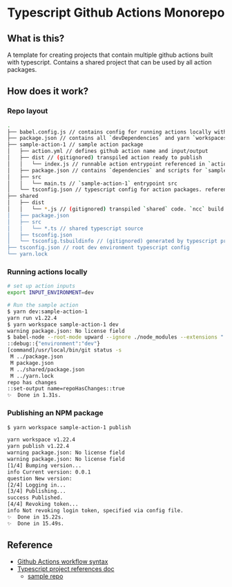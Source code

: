 # Typescript Github Actions Monorepo

## What is this?

A template for creating projects that contain multiple github actions built with typescript. Contains a shared project that can be used by all action packages.

## How does it work?

### Repo layout

```bash
.
├── babel.config.js // contains config for running actions locally without building first
├── package.json // contains all `devDependencies` and yarn `workspaces` list
├── sample-action-1 // sample action package
│   ├── action.yml // defines github action name and input/output
│   ├── dist // (gitignored) transpiled action ready to publish
│   │   └── index.js // runnable action entrypoint referenced in `action.yml` 
│   ├── package.json // contains `dependencies` and scripts for `sample-action-1`
│   ├── src
│   │   └── main.ts // `sample-action-1` entrypoint src
│   └── tsconfig.json // typescript config for action packages. references `shared` as a project reference
├── shared
│   ├── dist
│   │   └── *.js // (gitignored) transpiled `shared` code. `ncc` build bundles this into each action's build output
│   ├── package.json
│   ├── src
│   │   └── *.ts // shared typescript source
│   ├── tsconfig.json
│   └── tsconfig.tsbuildinfo // (gitignored) generated by typescript project references
├── tsconfig.json // root dev environment typescript config
└── yarn.lock
```

### Running actions locally

```bash
# set up action inputs
export INPUT_ENVIRONMENT=dev

# Run the sample action
$ yarn dev:sample-action-1
yarn run v1.22.4
$ yarn workspace sample-action-1 dev
warning package.json: No license field
$ babel-node --root-mode upward --ignore ./node_modules --extensions ".ts,.tsx,.js,.jsx" src/main.ts
::debug::{"environment":"dev"}
[command]/usr/local/bin/git status -s
 M ../package.json
 M package.json
 M ../shared/package.json
 M ../yarn.lock
repo has changes
::set-output name=repoHasChanges::true
✨  Done in 1.31s.
```

### Publishing an NPM package

```bash
$ yarn workspace sample-action-1 publish

yarn workspace v1.22.4
yarn publish v1.22.4
warning package.json: No license field
warning package.json: No license field
[1/4] Bumping version...
info Current version: 0.0.1
question New version:
[2/4] Logging in...
[3/4] Publishing...
success Published.
[4/4] Revoking token...
info Not revoking login token, specified via config file.
✨  Done in 15.22s.
✨  Done in 15.49s.
```

## Reference

- [Github Actions workflow syntax](https://help.github.com/en/actions/reference/workflow-syntax-for-github-actions)
- [Typescript project references doc](https://www.typescriptlang.org/docs/handbook/project-references.html)
  - [sample repo](https://github.com/RyanCavanaugh/project-references-demo)